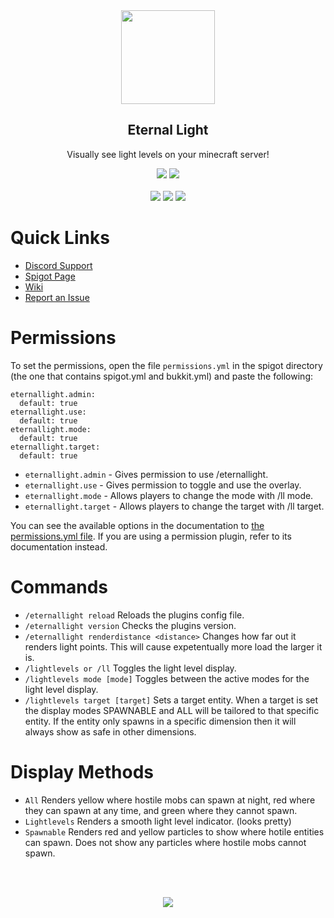 <div align="center">
    <img height="150px" src="https://i.imgur.com/0zAVXVj.png">
    <h2>Eternal Light</h2>
    <p>Visually see light levels on your minecraft server!</p>
</div>
<p align="center">
    <img src="https://img.shields.io/spiget/tested-versions/50961?style=for-the-badge">
    <a href="https://github.com/Masstrix/Eternal-Nature/blob/master/LICENSE">
        <img src="https://img.shields.io/github/license/Masstrix/Eternal-Nature?style=for-the-badge"/>
    </a>
    <br><br>
    <a>
        <img src="https://img.shields.io/spiget/downloads/50961?style=for-the-badge">
    </a>
    <a>
        <img src="https://img.shields.io/bstats/servers/6575?style=for-the-badge">
    </a>
    <a>
        <img src="https://img.shields.io/bstats/players/6575?style=for-the-badge">
    </a>
</p>

# Quick Links
* [Discord Support](https://discord.gg/Uk3M9Y6)
* [Spigot Page](https://www.spigotmc.org/resources/50961/)
* [Wiki](https://github.com/Masstrix/Eternal-Light/wiki)
* [Report an Issue](https://github.com/Masstrix/Eternal-Light/issues/new)

# Permissions
To set the permissions, open the file `permissions.yml` in the spigot 
directory (the one that contains spigot.yml and bukkit.yml) and paste the following:
```
eternallight.admin: 
  default: true
eternallight.use:
  default: true
eternallight.mode: 
  default: true
eternallight.target: 
  default: true
```
* `eternallight.admin` - Gives permission to use /eternallight.
* `eternallight.use` - Gives permission to toggle and use the overlay.
* `eternallight.mode` - Allows players to change the mode with /ll mode.
* `eternallight.target` - Allows players to change the target with /ll target.

You can see the available options in the documentation to [the permissions.yml file](https://bukkit.gamepedia.com/Permissions.yml). 
If you are using a permission plugin, refer to its documentation instead.

# Commands
* `/eternallight reload` Reloads the plugins config file.  
* `/eternallight version` Checks the plugins version.  
* `/eternallight renderdistance <distance>` Changes how far out it renders light points. This will cause expetentually more load the larger it is.  
* `/lightlevels or /ll` Toggles the light level display.  
* `/lightlevels mode [mode]` Toggles between the active modes for the light level display.
* `/lightlevels target [target]` Sets a target entity. When a target is set the display modes SPAWNABLE and ALL will be tailored to that specific entity. If the entity only spawns in a specific dimension then it will always show as safe in other dimensions.

# Display Methods
* `All` Renders yellow where hostile mobs can spawn at night, red where they can spawn at any time, and green where they cannot spawn.
* `Lightlevels` Renders a smooth light level indicator. (looks pretty)
* `Spawnable` Renders red and yellow particles to show where hotile entities can spawn. Does not show any particles where hostile mobs cannot spawn.

<br><br>
<div align="center">
    <a href="https://www.paypal.com/cgi-bin/webscr?cmd=_s-xclick&hosted_button_id=CFWPD6QYNTRLC&source=url">
        <img src="https://img.shields.io/badge/PayPal-Donate-blue?style=for-the-badge">
    </a>
</div>

<br><br>
